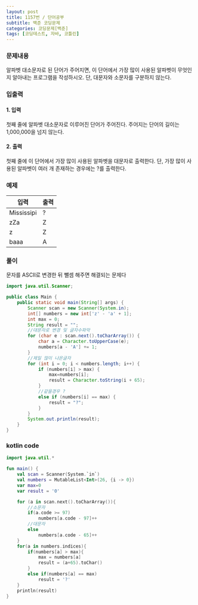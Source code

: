 ```yaml
---
layout: post 
title: 1157번 / 단어공부 
subtitle: 백준 코딩문제 
categories: 코딩문제[백준]
tags: [코딩테스트, 자바, 코틀린]
---
```


### 문제내용

알파벳 대소문자로 된 단어가 주어지면, 이 단어에서 가장 많이 사용된 알파벳이 무엇인지 알아내는 프로그램을 작성하시오. 단, 대문자와 소문자를 구분하지 않는다.


### 입출력

#### 1. 입력

첫째 줄에 알파벳 대소문자로 이루어진 단어가 주어진다. 주어지는 단어의 길이는 1,000,000을 넘지 않는다.
#### 2. 출력

첫째 줄에 이 단어에서 가장 많이 사용된 알파벳을 대문자로 출력한다. 단, 가장 많이 사용된 알파벳이 여러 개 존재하는 경우에는 ?를 출력한다.


### 예제

| 입력         | 출력  |
|------------|-----|
| Mississipi | ?   |
| zZa        | Z   |
| z          | Z   |
| baaa       | A   |

### 풀이
문자를 ASCII로 변경한 뒤 뺄셈 해주면 해결되는 문제다

```java
import java.util.Scanner;

public class Main {
    public static void main(String[] args) {
        Scanner scan = new Scanner(System.in);
        int[] numbers = new int['z' - 'a' + 1];
        int max = 0;
        String result = "";
        //대문자로 변경 및 글자수파악
        for (char e : scan.next().toCharArray()) {
            char a = Character.toUpperCase(e);
            numbers[a - 'A'] += 1;
        }
        //제일 많이 나온글자
        for (int i = 0; i < numbers.length; i++) {
            if (numbers[i] > max) {
                max=numbers[i];
                result = Character.toString(i + 65);
            }
            //같을경우 ?
            else if (numbers[i] == max) {
                result = "?";
            }
        }
        System.out.println(result);
    }
}
```
### kotlin code

```kotlin
import java.util.*

fun main() {
    val scan = Scanner(System.`in`)
    val numbers = MutableList<Int>(26, {i -> 0})
    var max=0
    var result = '0'

    for (a in scan.next().toCharArray()){
        //소문자
        if(a.code >= 97)
            numbers[a.code - 97]++
        //대문자
        else
            numbers[a.code - 65]++
    }
    for(a in numbers.indices){
        if(numbers[a] > max){
            max = numbers[a]
            result = (a+65).toChar()
        }
        else if(numbers[a] == max)
            result = '?'
    }
    println(result)
}
```
